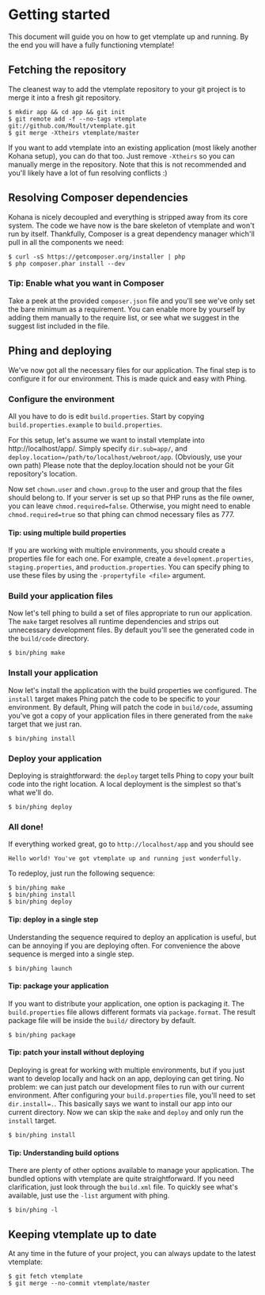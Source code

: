 # Getting started

This document will guide you on how to get vtemplate up and running. By the
end you will have a fully functioning vtemplate!

## Fetching the repository

The cleanest way to add the vtemplate repository to your git project is to
merge it into a fresh git repository.

```
$ mkdir app && cd app && git init
$ git remote add -f --no-tags vtemplate git://github.com/Moult/vtemplate.git
$ git merge -Xtheirs vtemplate/master
```

If you want to add vtemplate into an existing application (most likely another
Kohana setup), you can do that too. Just remove `-Xtheirs` so you can manually
merge in the repository. Note that this is not recommended and you'll likely
have a lot of fun resolving conflicts :)

## Resolving Composer dependencies

Kohana is nicely decoupled and everything is stripped away from its core
system. The code we have now is the bare skeleton of vtemplate and won't run
by itself. Thankfully, Composer is a great dependency manager which'll pull in
all the components we need:

```
$ curl -sS https://getcomposer.org/installer | php
$ php composer.phar install --dev
```

### Tip: Enable what you want in Composer

Take a peek at the provided `composer.json` file and you'll see we've only
set the bare minimum as a requirement. You can enable more by yourself by
adding them manually to the require list, or see what we suggest in the
suggest list included in the file.

## Phing and deploying

We've now got all the necessary files for our application. The final step is
to configure it for our environment. This is made quick and easy with Phing.

### Configure the environment

All you have to do is edit `build.properties`. Start by copying
`build.properties.example` to `build.properties`.

For this setup, let's assume we want to install vtemplate into
http://localhost/app/. Simply specify `dir.sub=app/`, and
`deploy.location=/path/to/localhost/webroot/app`. (Obviously, use your own
path) Please note that the deploy.location should not be your Git repository's
location.

Now set `chown.user` and `chown.group` to the user and group that the files
should belong to. If your server is set up so that PHP runs as the file owner,
you can leave `chmod.required=false`. Otherwise, you might need to enable
`chmod.required=true` so that phing can chmod necessary files as 777.

#### Tip: using multiple build properties

If you are working with multiple environments, you should create a properties
file for each one. For example, create a `development.properties`,
`staging.properties`, and `production.properties`. You can specify phing to
use these files by using the `-propertyfile <file>` argument.

### Build your application files

Now let's tell phing to build a set of files appropriate to run our
application. The `make` target resolves all runtime dependencies and strips out
unnecessary development files. By default you'll see the generated code in the
`build/code` directory.

```
$ bin/phing make
```

### Install your application

Now let's install the application with the build properties we configured.
The `install` target makes Phing patch the code to be specific to your
environment. By default, Phing will patch the code in `build/code`, assuming
you've got a copy of your application files in there generated from the `make`
target that we just ran.

```
$ bin/phing install
```

### Deploy your application

Deploying is straightforward: the `deploy` target tells Phing to copy your
built code into the right location. A local deployment is the simplest so
that's what we'll do.

```
$ bin/phing deploy
```

### All done!

If everything worked great, go to `http://localhost/app` and you should see

```
Hello world! You've got vtemplate up and running just wonderfully.
```

To redeploy, just run the following sequence:

```
$ bin/phing make
$ bin/phing install
$ bin/phing deploy
```

#### Tip: deploy in a single step

Understanding the sequence required to deploy an application is useful, but
can be annoying if you are deploying often. For convenience the above sequence
is merged into a single step.

```
$ bin/phing launch
```

#### Tip: package your application

If you want to distribute your application, one option is packaging it. The
`build.properties` file allows different formats via `package.format`. The
result package file will be inside the `build/` directory by default.

```
$ bin/phing package
```

#### Tip: patch your install without deploying

Deploying is great for working with multiple environments, but if you just
want to develop locally and hack on an app, deploying can get tiring. No
problem: we can just patch our development files to run with our current
environment. After configuring your `build.properties` file, you'll need to
set `dir.install=.`. This basically says we want to install our app into our
current directory. Now we can skip the `make` and `deploy` and only run the
`install` target.

```
$ bin/phing install
```

#### Tip: Understanding build options

There are plenty of other options available to manage your application. The
bundled options with vtemplate are quite straightforward. If you need
clarification, just look through the `build.xml` file. To quickly see what's
available, just use the `-list` argument with phing.

```
$ bin/phing -l
```

## Keeping vtemplate up to date

At any time in the future of your project, you can always update to the latest
vtemplate:

```
$ git fetch vtemplate
$ git merge --no-commit vtemplate/master
```
